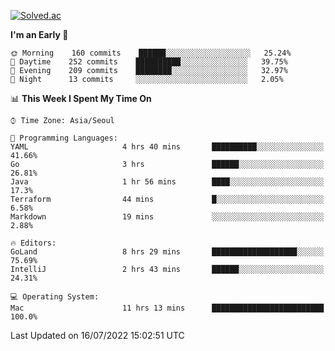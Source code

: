 [![Solved.ac](http://mazassumnida.wtf/api/v2/generate_badge?boj=kuckjwi)](https://solved.ac/kuckjwi)
<!--START_SECTION:waka-->
**I'm an Early 🐤** 

```text
🌞 Morning    160 commits    ██████░░░░░░░░░░░░░░░░░░░   25.24% 
🌆 Daytime    252 commits    ██████████░░░░░░░░░░░░░░░   39.75% 
🌃 Evening    209 commits    ████████░░░░░░░░░░░░░░░░░   32.97% 
🌙 Night      13 commits     ░░░░░░░░░░░░░░░░░░░░░░░░░   2.05%

```


📊 **This Week I Spent My Time On** 

```text
⌚︎ Time Zone: Asia/Seoul

💬 Programming Languages: 
YAML                     4 hrs 40 mins       ██████████░░░░░░░░░░░░░░░   41.66% 
Go                       3 hrs               ██████░░░░░░░░░░░░░░░░░░░   26.81% 
Java                     1 hr 56 mins        ████░░░░░░░░░░░░░░░░░░░░░   17.3% 
Terraform                44 mins             █░░░░░░░░░░░░░░░░░░░░░░░░   6.58% 
Markdown                 19 mins             ░░░░░░░░░░░░░░░░░░░░░░░░░   2.88%

🔥 Editors: 
GoLand                   8 hrs 29 mins       ███████████████████░░░░░░   75.69% 
IntelliJ                 2 hrs 43 mins       ██████░░░░░░░░░░░░░░░░░░░   24.31%

💻 Operating System: 
Mac                      11 hrs 13 mins      █████████████████████████   100.0%

```


 Last Updated on 16/07/2022 15:02:51 UTC
<!--END_SECTION:waka-->
